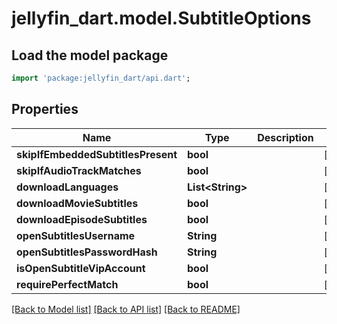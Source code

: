 # jellyfin_dart.model.SubtitleOptions

## Load the model package
```dart
import 'package:jellyfin_dart/api.dart';
```

## Properties
Name | Type | Description | Notes
------------ | ------------- | ------------- | -------------
**skipIfEmbeddedSubtitlesPresent** | **bool** |  | [optional] 
**skipIfAudioTrackMatches** | **bool** |  | [optional] 
**downloadLanguages** | **List&lt;String&gt;** |  | [optional] 
**downloadMovieSubtitles** | **bool** |  | [optional] 
**downloadEpisodeSubtitles** | **bool** |  | [optional] 
**openSubtitlesUsername** | **String** |  | [optional] 
**openSubtitlesPasswordHash** | **String** |  | [optional] 
**isOpenSubtitleVipAccount** | **bool** |  | [optional] 
**requirePerfectMatch** | **bool** |  | [optional] 

[[Back to Model list]](../README.md#documentation-for-models) [[Back to API list]](../README.md#documentation-for-api-endpoints) [[Back to README]](../README.md)


